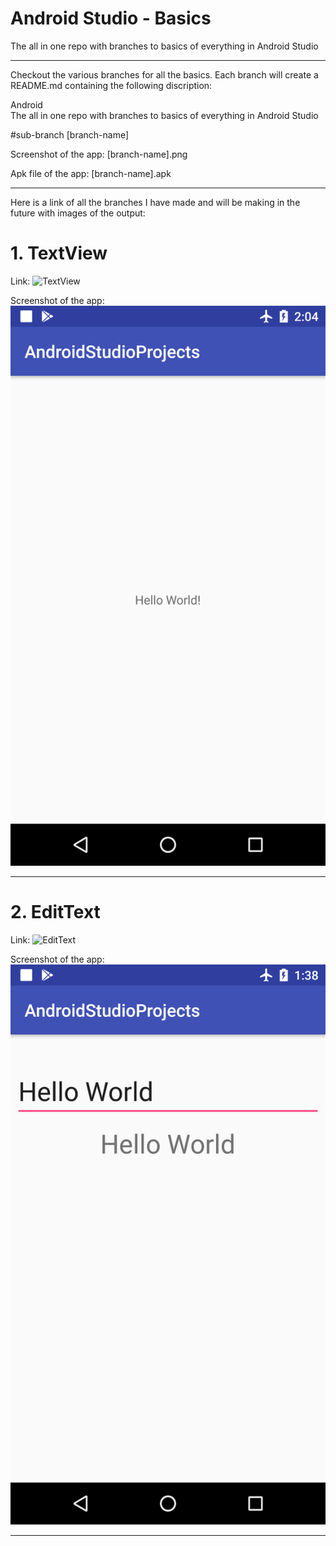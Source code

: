 # Android Studio - Basics
The all in one repo with branches to basics of everything in Android Studio

<hr>

Checkout the various branches for all the basics.
Each branch will create a README.md containing the following discription:

Android <br>
The all in one repo with branches to basics of everything in Android Studio

#sub-branch [branch-name]

Screenshot of the app: [branch-name].png

Apk file of the app: [branch-name].apk

<hr>

Here is a link of all the branches I have made and will be making in the future with images of the output:<br>

# 1. TextView

Link:
![TextView](https://github.com/arsalanrex/Android/tree/TextView)

Screenshot of the app:
![TextView.png](https://github.com/arsalanrex/Android/blob/TextView/Results/TextView.png)

<hr>

# 2. EditText

Link:
![EditText](https://github.com/arsalanrex/Android/tree/EditText)

Screenshot of the app:
![EditText.png](https://github.com/arsalanrex/Android/blob/EditText/Results/EditText.png)

<hr>
